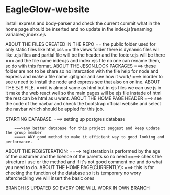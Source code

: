 # EagleGlow-website
install express and body-parser and check the current commit what in the home page should be inserted and no update in the index.js(renaming variables),index.ejs

ABOUT THE FILES CREATED IN THE REPO
        == the public folder used for only static files like html,css 
        == the views folder there is dynamic files wil like .ejs files and partial file will be the header and the footer.ejs will be there
        === and the file name index.js and index.ejs file no one can rename them, so do with this format.
ABOUT THE JESON.LOCK PACKAGES
        ===>  these folder are not to be share so no intercation with the file help for node and express and make a file name .gitignor and see how it work/
        ===> inorder to see u need to install the node and express see that also on online.
ABOUT THE EJS FILE.
        ===>it is almost same as html but in ejs files we can use js in it make the web react well so the main pages will be ejs file instade of html the rest can be 
                html as u want.
ABOUT THE HOME PAGE HEADER
        ===> see the code of the navbar and check the bootstrap official website and select the navbar which should be appled for this job.

STARTING DATABASE.
        ===> setting up postgres database
        
        ===>any better database for this project suggest and keep update the group member
        ====> ANY good method to make it efficient way to good looking and performance.
ABOUT THE REGISTERATION:
        ====> registeration is performed by the age of the custumer and the licence of the parents so no need
        ====> check the structure i use or the method and if it's not good comment me and do what you need to do.
ABOUT THE HOME PAGE(CURRENTLY):
         ===> this is for checking the function of the database so it is temporary no wory afterchecking we will insert the basic ones

BRANCH IS UPDATED SO EVERY ONE WILL WORK IN OWN BRANCH
